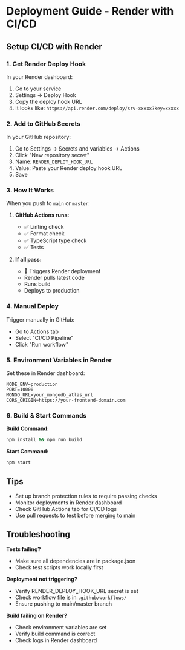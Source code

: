# Deployment Guide - Render with CI/CD

## Setup CI/CD with Render

### 1. Get Render Deploy Hook

In your Render dashboard:
1. Go to your service
2. Settings → Deploy Hook
3. Copy the deploy hook URL
4. It looks like: `https://api.render.com/deploy/srv-xxxxx?key=xxxxx`

### 2. Add to GitHub Secrets

In your GitHub repository:
1. Go to Settings → Secrets and variables → Actions
2. Click "New repository secret"
3. Name: `RENDER_DEPLOY_HOOK_URL`
4. Value: Paste your Render deploy hook URL
5. Save

### 3. How It Works

When you push to `main` or `master`:

1. **GitHub Actions runs:**
   - ✅ Linting check
   - ✅ Format check
   - ✅ TypeScript type check
   - ✅ Tests

2. **If all pass:**
   - 🚀 Triggers Render deployment
   - Render pulls latest code
   - Runs build
   - Deploys to production

### 4. Manual Deploy

Trigger manually in GitHub:
- Go to Actions tab
- Select "CI/CD Pipeline"
- Click "Run workflow"

### 5. Environment Variables in Render

Set these in Render dashboard:

```
NODE_ENV=production
PORT=10000
MONGO_URL=your_mongodb_atlas_url
CORS_ORIGIN=https://your-frontend-domain.com
```

### 6. Build & Start Commands

**Build Command:**
```bash
npm install && npm run build
```

**Start Command:**
```bash
npm start
```

## Tips

- Set up branch protection rules to require passing checks
- Monitor deployments in Render dashboard
- Check GitHub Actions tab for CI/CD logs
- Use pull requests to test before merging to main

## Troubleshooting

**Tests failing?**
- Make sure all dependencies are in package.json
- Check test scripts work locally first

**Deployment not triggering?**
- Verify RENDER_DEPLOY_HOOK_URL secret is set
- Check workflow file is in `.github/workflows/`
- Ensure pushing to main/master branch

**Build failing on Render?**
- Check environment variables are set
- Verify build command is correct
- Check logs in Render dashboard
